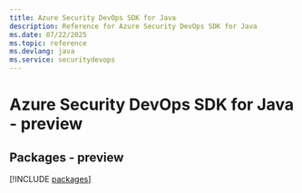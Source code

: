 ```yaml
---
title: Azure Security DevOps SDK for Java
description: Reference for Azure Security DevOps SDK for Java
ms.date: 07/22/2025
ms.topic: reference
ms.devlang: java
ms.service: securitydevops
---
```

# Azure Security DevOps SDK for Java - preview
## Packages - preview
[!INCLUDE [packages](security-devops-index.md)]